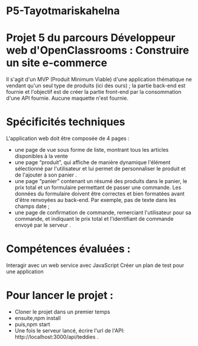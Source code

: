 # P5-Tayotmariskahelna
# Projet 5 du parcours Développeur web d'OpenClassrooms : Construire un site e-commerce
Il s'agit d'un MVP (Produit Minimum Viable) d'une application thématique ne vendant qu'un seul type de produits (ici des ours) ; la partie back-end est fournie et l'objectif est de créer la partie front-end par la consommation d'une API fournie. Aucune maquette n'est fournie.

# Spécificités techniques
L'application web doit être composée de 4 pages :

- une page de vue sous forme de liste, montrant tous les articles disponibles à la vente
- une page “produit”, qui affiche de manière dynamique l'élément sélectionné par l'utilisateur et lui permet de personnaliser le produit et de l'ajouter à son panier .
- une page “panier” contenant un résumé des produits dans le panier, le prix total et un formulaire permettant de passer une commande. Les données du formulaire doivent être correctes et bien formatées avant d'être renvoyées au back-end. Par exemple, pas de texte dans les champs date ;
- une page de confirmation de commande, remerciant l'utilisateur pour sa commande, et indiquant le prix total et l'identifiant de commande envoyé par le serveur .

# Compétences évaluées :
Interagir avec un web service avec JavaScript
Créer un plan de test pour une application


# Pour lancer le projet :
- Cloner le projet dans un premier temps
- ensuite,npm install
- puis,npm start
- Une fois le serveur lancé, écrire l'url de l'API: http://localhost:3000/api/teddies .
